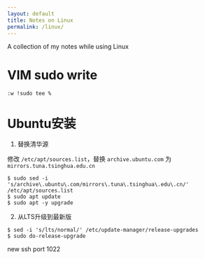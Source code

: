 ```yaml
---
layout: default
title: Notes on Linux
permalink: /linux/
---
```



A collection of my notes while using Linux

# VIM sudo write
`:w !sudo tee %`

# Ubuntu安装

1. 替换清华源

  修改 `/etc/apt/sources.list`，替换 `archive.ubuntu.com` 为 `mirrors.tuna.tsinghua.edu.cn`

  ```
  $ sudo sed -i 's/archive\.ubuntu\.com/mirrors\.tuna\.tsinghua\.edu\.cn/' /etc/apt/sources.list
  $ sudo apt update
  $ sudo apt -y upgrade
  ```

2. 从LTS升级到最新版

  ```
  $ sed -i 's/lts/normal/' /etc/update-manager/release-upgrades
  $ sudo do-release-upgrade
  ```



new ssh port 1022